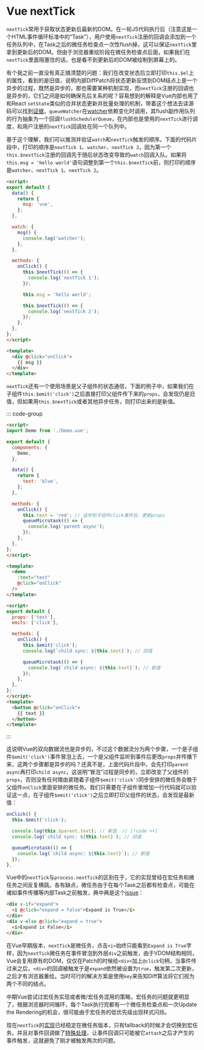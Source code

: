 # Vue nextTick

`nextTick`常用于获取状态更新后最新的DOM。在一轮JS代码执行后（注意这是一个HTML事件循环标准中的“Task”），用户使用`nextTick`注册的回调会添加到一个任务队列中，在Task之后的微任务检查点一次性flush掉，这可以保证`nextTick`里拿到更新后的DOM。但由于浏览器重绘阶段在微任务检查点后面，如果我们在`nextTick`里面阻塞住的话，也是看不到更新后的DOM被绘制到屏幕上的。

有个我之前一直没有真正搞清楚的问题：我们在改变状态后立即打印`this.$el`上的属性，看到的是旧值，说明内部DiffPatch将状态更新反馈到DOM结点上是一个异步的过程，既然是异步的，那也需要某种机制实现，而`nextTick`注册的回调也是异步的，它们之间是如何确保先后关系的呢？容易想到的解释是Vue内部也用了和React `setState`类似的合并状态更新并批量处理的机制，带着这个想法去读源码可以找到[证据](https://github.com/vuejs/vue/blob/7161176cd0dff10d65ab58e266018aff2660610f/src/core/observer/scheduler.ts#L166)，`queueWatcher`在[watcher](https://github.com/vuejs/vue/blob/7161176cd0dff10d65ab58e266018aff2660610f/src/core/observer/watcher.ts#L196)依赖变化时调用，其flush副作用队列的行为抽象为一个回调`flushSchedulerQueue`，在内部也是使用的`nextTick`进行调度，和用户注册的`nextTick`回调处在同一个队列中。

基于这个理解，我们可以推测并验证`watch`和`nextTick`触发的顺序。下面的代码片段中，打印的顺序是`nextTick 1`、`watcher`、`nextTick 2`，因为第一个`this.$nextTick`注册的回调先于随后状态改变导致的`watch`回调入队。如果将`this.msg = 'hello world'`语句调整到第一个`this.$nextTick`前，则打印的顺序是`watcher`、`nextTick 1`、`nextTick 2`。

```html
<script>
export default {
  data() {
    return {
      msg: 'vue',
    };
  },

  watch: {
    msg() {
      console.log('watcher');
    },
  },

  methods: {
    onClick() {
      this.$nextTick(() => {
        console.log('nextTick 1');
      });

      this.msg = 'hello world';

      this.$nextTick(() => {
        console.log('nextTick 2');
      });
    },
  },
};
</script>

<template>
  <div @click="onClick">
    {{ msg }}
  </div>
</template>
```

`nextTick`还有一个使用场景是父子组件的状态通信，下面的例子中，如果我们在子组件`this.$emit('click')`之后直接打印父组件传下来的`props`，会发现仍是旧值，但如果用`this.$nextTick`或者其他异步任务，则打印出来的是新值。

::: code-group
```html [父组件]
<script>
import Demo from './Demo.vue';

export default {
  components: {
    Demo,
  },

  data() {
    return {
      text: 'blue',
    };
  },

  methods: {
    onClick() {
      this.text = 'red'; // 监听到子组件click事件后，更新props
      queueMicrotask(() => {
        console.log('parent async');
      });
    },
  },
};
</script>

<template>
  <demo
    :text="text"
    @click="onClick"
  />
</template>
```

```html [子组件]
<script>
export default {
  props: ['text'],
  emits: ['click'],

  methods: {
    onClick() {
      this.$emit('click');
      console.log(`child sync: ${this.text}`); // 旧值

      queueMicrotask(() => {
        console.log(`child async: ${this.text}`); // 新值
      });
    },
  },
};
</script>
<template>
  <button @click="onClick">
    {{ text }}
  </button>
</template>
```
:::

这说明Vue的双向数据流也是异步的，不过这个数据流分为两个步骤，一个是子组件`$emit('click')`事件冒泡上去，一个是父组件监听到事件后更改`props`并传播下来，这两个步骤都是异步的吗？还真不是，上面代码片段中，会先打印`parent async`再打印`child async`，这说明“冒泡”过程是同步的，立即改变了父组件的`props`，否则没有任何理由紧随着子组件`$emit('click')`同步安排的微任务会晚于父组件`onClick`里面安排的微任务。我们只需要在子组件里增加一行代码就可以验证这一点，在子组件`$emit('click')`之后立即打印父组件的状态，会发现是最新值：

```js
onClick() {
  this.$emit('click');

  console.log(this.$parent.text); // 新值  // [!code ++]
  console.log(`child sync: ${this.text}`); // 旧值

  queueMicrotask(() => {
    console.log(`child async: ${this.text}`); // 新值
  });
},
```

Vue中的`nextTick`与`process.nextTick`的区别在于，它的实现曾经在宏任务和微任务之间反复横跳。各有缺点，微任务由于在每个Task之后都有检查点，可能在诸如事件传播等内部Task之前触发，典中典是这个[issue](https://github.com/vuejs/vue/issues/6566)：

```html
<div v-if="expand">
  <i @click="expand = false">Expand is True</i>
</div>
<div v-else @click="expand = true">
  <i>Expand is False</i>
</div>
```

在Vue早期版本，`nextTick`是微任务，点击`<i>`始终只能看到`Expand is True`字样，因为`nextTick`微任务在事件冒泡到外层`div`之前触发，由于VDOM结构相同，Vue会复用原有的DOM，仅仅在Patch的时候给`<div>`加上`@click`句柄，当事件传过来之后，`<div>`的回调被触发于是`expand`依然被设置为`true`，触发第二次更新，之后才有浏览器重绘。当时可行的解决方案是使用`key`来告知Diff算法将它们视为两个不同的结点。

中期Vue尝试过宏任务实现或者微/宏任务混用的策略，宏任务的问题就更明显了，根据浏览器时间循环，每个Task执行完都有一个微任务检查点和一次Update the Rendering的机会，很可能由于宏任务的低优先级出现样式闪烁。

现在`nextTick`的[实现](https://github.com/vuejs/vue/blob/main/src/core/util/next-tick.ts)已经稳定在微任务版本，只有fallback的时候才会切换到宏任务。并且对事件回调做了[特殊处理](https://github.com/vuejs/vue/blob/main/src/platforms/web/runtime/modules/events.ts#L56)，让事件回调只可能被它`attach`之后才产生的事件触发，这就避免了刚才被触发两次的问题。

